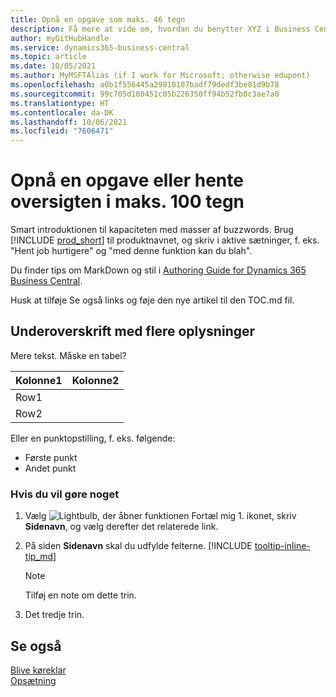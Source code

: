 ```yaml
---
title: Opnå en opgave som maks. 46 tegn
description: Få mere at vide om, hvordan du benytter XYZ i Business Central (og derefter mange bestemte søgeord i en sætning, der lyder naturligt. Den maksimale længde er 160 tegn, hvilket er så langt).
author: myGitHubHandle
ms.service: dynamics365-business-central
ms.topic: article
ms.date: 10/05/2021
ms.author: MyMSFTAlias (if I work for Microsoft; otherwise edupont)
ms.openlocfilehash: a0b1f556445a29810107badf79dedf3be81d9b78
ms.sourcegitcommit: 99c705d160451c05b226350ff94b52fb0c3ae7a0
ms.translationtype: HT
ms.contentlocale: da-DK
ms.lasthandoff: 10/06/2021
ms.locfileid: "7606471"
---
```

# <a name="achieve-some-task-or-get-the-overview-in-max-100-characters"></a>Opnå en opgave eller hente oversigten i maks. 100 tegn

Smart introduktionen til kapaciteten med masser af buzzwords. Brug [!INCLUDE [prod_short](includes/prod_short.md)] til produktnavnet, og skriv i aktive sætninger, f. eks. "Hent job hurtigere" og "med denne funktion kan du blah".  

Du finder tips om MarkDown og stil i [Authoring Guide for Dynamics 365 Business Central](https://docs.microsoft.com/en-us/dynamics365/business-central/dev-itpro/help/writing-guide).  

Husk at tilføje Se også links og føje den nye artikel til den TOC.md fil.  

## <a name="subheading-for-more-details"></a>Underoverskrift med flere oplysninger

Mere tekst. Måske en tabel?

|Kolonne1  |Kolonne2  |
|---------|---------|
|Row1     |         |
|Row2     |         |

Eller en punktopstilling, f. eks. følgende:

* Første punkt
* Andet punkt

### <a name="to-do-something"></a>Hvis du vil gøre noget

1. Vælg ![Lightbulb, der åbner funktionen Fortæl mig 1.](media/ui-search/search_small.png "Fortæl mig, hvad du vil foretage dig") ikonet, skriv **Sidenavn**, og vælg derefter det relaterede link.
2. På siden **Sidenavn** skal du udfylde felterne. [!INCLUDE [tooltip-inline-tip_md](includes/tooltip-inline-tip_md.md)]

    > [!NOTE]
    > Tilføj en note om dette trin.
3. Det tredje trin.

## <a name="see-also"></a>Se også

[Blive køreklar](ui-get-ready-business.md)  
[Opsætning](admin-setup-and-administration.md)  
